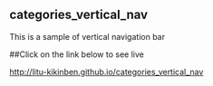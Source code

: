 ## categories_vertical_nav

This is a sample of vertical navigation bar

##Click on the link below to see live

http://litu-kikinben.github.io/categories_vertical_nav